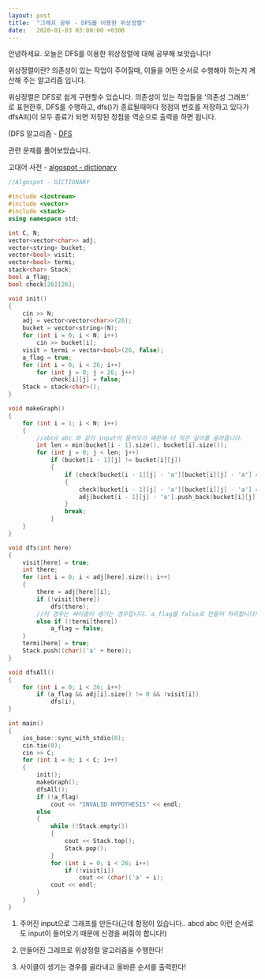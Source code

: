 ```yaml
---
layout: post
title:  "그래프 공부 - DFS를 이용한 위상정렬"
date:   2020-01-03 03:00:00 +0300
---
```


안녕하세요. 오늘은 DFS를 이용한 위상정렬에 대해 공부해 보앗습니다!

위상정렬이란? 의존성이 있는 작업이 주어질때, 이들을 어떤 순서로 수행해야 하는지 계산해 주는 알고리즘 입니다.

위상정렬은 DFS로 쉽게 구현할수 있습니다. 의존성이 있는 작업들을 '의존성 그래프' 로 표현한후, DFS를 수행하고, dfs()가 종료될때마다 정점의 번호를
저장하고 있다가 dfsAll()이 모두 종료가 되면 저장된 정점을 역순으로 출력을 하면 됩니다.

(DFS 알고리즘 - [DFS](https://jhg0406.github.io//2020/01/01/DFS.html)

관련 문제를 풀어보았습니다.

고대어 사전 - [algospot - dictionary](https://algospot.com/judge/problem/read/DICTIONARY)


``` C++
//Algospot - DICTIONARY

#include <iostream>
#include <vector>
#include <stack>
using namespace std;

int C, N;
vector<vector<char>> adj;
vector<string> bucket;
vector<bool> visit;
vector<bool> termi;
stack<char> Stack;
bool a_flag;
bool check[26][26];

void init()
{
    cin >> N;
    adj = vector<vector<char>>(26);
    bucket = vector<string>(N);
    for (int i = 0; i < N; i++)
        cin >> bucket[i];
    visit = termi = vector<bool>(26, false);
    a_flag = true;
    for (int i = 0; i < 26; i++)
        for (int j = 0; j < 26; j++)
            check[i][j] = false;
    Stack = stack<char>();
}

void makeGraph()
{
    for (int i = 1; i < N; i++)
    {
        //abcd abc 와 같이 input이 들어오기 떄문에 더 작은 길이를 골라줍니다.
        int len = min(bucket[i - 1].size(), bucket[i].size());
        for (int j = 0; j < len; j++)
            if (bucket[i - 1][j] != bucket[i][j])
            {
                if (check[bucket[i - 1][j] - 'a'][bucket[i][j] - 'a'] == false)
                {
                    check[bucket[i - 1][j] - 'a'][bucket[i][j] - 'a'] = true;
                    adj[bucket[i - 1][j] - 'a'].push_back(bucket[i][j] - 'a');
                }
                break;
            }
    }
}

void dfs(int here)
{
    visit[here] = true;
    int there;
    for (int i = 0; i < adj[here].size(); i++)
    {
        there = adj[here][i];
        if (!visit[there])
            dfs(there);
        //이 경우는 싸이클이 생기는 경우입니다. a_flag를 false로 만들어 처리합니다!
        else if (!termi[there])
            a_flag = false;
    }
    termi[here] = true;
    Stack.push((char)('a' + here));
}

void dfsAll()
{
    for (int i = 0; i < 26; i++)
        if (a_flag && adj[i].size() != 0 && !visit[i])
            dfs(i);
}

int main()
{
    ios_base::sync_with_stdio(0);
    cin.tie(0);
    cin >> C;
    for (int i = 0; i < C; i++)
    {
        init();
        makeGraph();
        dfsAll();
        if (!a_flag)
            cout << "INVALID HYPOTHESIS" << endl;
        else
        {
            while (!Stack.empty())
            {
                cout << Stack.top();
                Stack.pop();
            }
            for (int i = 0; i < 26; i++)
                if (!visit[i])
                    cout << (char)('a' + i);
            cout << endl;
        }
    }
}
```

1. 주어진 input으로 그래프를 만든다(근데 함정이 있습니다.. 
    abcd
    abc
    이런 순서로도 input이 들어오기 때문에 신경을 써줘야 합니다!)
    
2. 만들어진 그래프로 위상정렬 알고리즘을 수행한다!
3. 사이클이 생기는 경우를 골라내고 올바른 순서를 출력한다!
